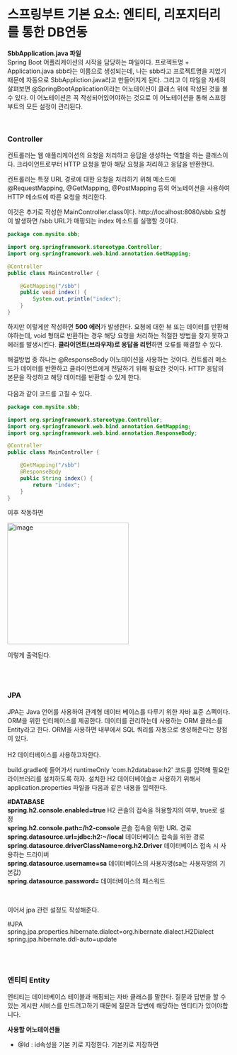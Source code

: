 <h1>스프링부트 기본 요소: 엔티티, 리포지터리를 통한 DB연동</h1>

**SbbApplication.java 파일** <br>
Spring Boot 어플리케이션의 시작을 담당하는 파일이다.
프로젝트명 + Application.java sbb라는 이름으로 생성되는데, 나는 sbb라고 프로젝트명을 지었기 때문에 자동으로 SbbAppliction.java라고 만들어지게 된다.
그리고 이 파일을 자세히 살펴보면 @SpringBootApplication이라는 어노테이션이 클래스 위에 작성된 것을 볼 수 있다.
이 어노테이션은 꼭 작성되어있어야하는 것으로 이 어노테이션을 통해 스프링부트의 모든 설정이 관리된다.

<br>

<h3>Controller</h3>
컨트롤러는 웹 애플리케이션의 요청을 처리하고 응답을 생성하는 역할을 하는 클래스이다.
크라이언트로부터 HTTP 요청을 받아 해당 요청을 처리하고 응답을 반환한다.

컨트롤러는 특정 URL 경로에 대한 요청을 처리하기 위해 메소드에 @RequestMapping, @GetMapping, @PostMapping 등의 어노테이션을 사용하여 HTTP 메소드에 따른 요청을 처리한다.

이것은 추가로 작성한 MainController.class이다.
http://localhost:8080/sbb 요청이 발생하면 /sbb URL가 매핑되는 index 메소드를 실행할 것이다.

```java
package com.mysite.sbb;

import org.springframework.stereotype.Controller;
import org.springframework.web.bind.annotation.GetMapping;

@Controller
public class MainController {

    @GetMapping("/sbb")
    public void index() {
        System.out.println("index");
    }
}
```

하지만 이렇게만 작성하면 **500 에러**가 발생한다.
요쳥에 대한 뷰 또는 데이터를 반환해야하는데, void 형태로 반환하는 경우 해당 요청을 처리하는 적절한 방법을 찾지 못하고 에러를 발생시킨다.
**클라이언트(브라우저)로 응답을 리턴**하면 오류를 해결할 수 있다.

해결방법 중 하나는 @ResponseBody 어노테이션을 사용하는 것이다.
컨트롤러 메소드가 데이터를 반환하고 클라이언트에게 전달하기 위해 필요한 것이다.
HTTP 응답의 본문을 작성하고 해당 데이터를 반환할 수 있게 한다.
<br><br>
다음과 같이 코드를 고칠 수 있다.

```java
package com.mysite.sbb;

import org.springframework.stereotype.Controller;
import org.springframework.web.bind.annotation.GetMapping;
import org.springframework.web.bind.annotation.ResponseBody;

@Controller
public class MainController {

    @GetMapping("/sbb")
    @ResponseBody
    public String index() {
        return "index";
    }
}
```

이후 작동하면

<img width="274" alt="image" src="https://github.com/orieasy1/2023-2-WebStudy-backend/assets/129071350/8caa086e-a274-4870-8e09-2a39860d75b1">

이렇게 출력된다.

<br><br>

<h3>JPA</h3>
JPA는 Java 언어를 사용하여 관계형 데이터 베이스를 다루기 위한 자바 표준 스펙이다.
ORM을 위한 인터페이스를 제공한다.
데이터를 관리하는데 사용하는 ORM 클래스를 Entity라고 한다.
ORM을 사용하면 내부에서 SQL 쿼리를 자동으로 생성해준다는 장점이 있다.
<br><br>
H2 데이터베이스를 사용하고자한다.

build.gradle에 들어가서 runtimeOnly 'com.h2database:h2' 코드를 입력해 필요한 라이브러리를 설치하도록 하자.
설치한 H2 데이터베이슬ㄹ 사용하기 위해서 application.properties 파일을 다음과 같은 내용을 입력한다.
<br>

**#DATABASE** <br>
**spring.h2.console.enabled=true**    H2 콘솔의 접속을 허용할지의 여부, true로 설정 <br>
**spring.h2.console.path=/h2-console**    콘솔 접속을 위한 URL 경로 <br>
**spring.datasource.url=jdbc:h2:~/local**    데이터베이스 접속을 위한 경로 <br>
**spring.datasource.driverClassName=org.h2.Driver** 데이터베이스 접속 시 사용하는 드라이버 <br>
**spring.datasource.username=sa**  데이터베이스의 사용자명(sa는 사용자명의 기본값) <br>
**spring.datasource.password=**    데이터베이스의 패스워드<br>

<br>

이어서 jpa 관련 설정도 작성해준다.

#JPA <br>
spring.jpa.properties.hibernate.dialect=org.hibernate.dialect.H2Dialect <br>
spring.jpa.hibernate.ddl-auto=update <br>

<br><br>

<h3>엔티티 Entity</h3>
엔티티는 데이터베이스 테이블과 매핑되는 자바 클래스를 말한다.
질문과 답변을 할 수 있는 게시판 서비스를 만드려고하기 때문에 질문과 답변에 해당하는 엔티티가 있어야합니다.

**사용할 어노테이션들** <br>
 * @Id : id속성을 기본 키로 지정한다. 기본키로 저장하면 

